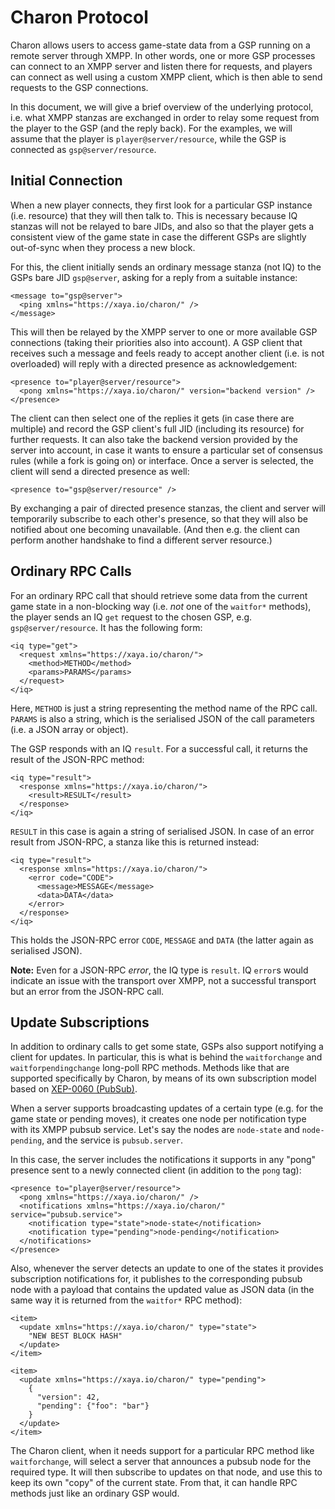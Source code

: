 # Charon Protocol

Charon allows users to access game-state data from a GSP running on a
remote server through XMPP.  In other words, one or more GSP processes
can connect to an XMPP server and listen there for requests, and players
can connect as well using a custom XMPP client, which is then able to
send requests to the GSP connections.

In this document, we will give a brief overview of the underlying
protocol, i.e. what XMPP stanzas are exchanged in order to relay some
request from the player to the GSP (and the reply back).  For the examples,
we will assume that the player is `player@server/resource`, while the GSP
is connected as `gsp@server/resource`.

## Initial Connection

When a new player connects, they first look for a particular GSP instance
(i.e. resource) that they will then talk to.  This is necessary because
IQ stanzas will not be relayed to bare JIDs, and also so that the player
gets a consistent view of the game state in case the different GSPs are
slightly out-of-sync when they process a new block.

For this, the client initially sends an ordinary message stanza (not IQ)
to the GSPs bare JID `gsp@server`, asking for a reply from a suitable instance:

    <message to="gsp@server">
      <ping xmlns="https://xaya.io/charon/" />
    </message>

This will then be relayed by the XMPP server to one or more available GSP
connections (taking their priorities also into account).  A GSP client that
receives such a message and feels ready to accept another client (i.e. is not
overloaded) will reply with a directed presence as acknowledgement:

    <presence to="player@server/resource">
      <pong xmlns="https://xaya.io/charon/" version="backend version" />
    </presence>

The client can then select one of the replies it gets (in case there are
multiple) and record the GSP client's full JID (including its resource)
for further requests.  It can also take the backend version provided by
the server into account, in case it wants to ensure a particular set of
consensus rules (while a fork is going on) or interface.
Once a server is selected, the client will send a directed presence as well:

    <presence to="gsp@server/resource" />

By exchanging a pair of directed presence stanzas, the client and server
will temporarily subscribe to each other's presence, so that they will also
be notified about one becoming unavailable.
(And then e.g. the client can perform another handshake to find a different
server resource.)

## Ordinary RPC Calls

For an ordinary RPC call that should retrieve some data from the
current game state in a non-blocking way (i.e. *not* one of the `waitfor*`
methods), the player sends an IQ `get` request to the chosen GSP,
e.g. `gsp@server/resource`.  It has the following form:

    <iq type="get">
      <request xmlns="https://xaya.io/charon/">
        <method>METHOD</method>
        <params>PARAMS</params>
      </request>
    </iq>

Here, `METHOD` is just a string representing the method name of the RPC call.
`PARAMS` is also a string, which is the serialised JSON of the call parameters
(i.e. a JSON array or object).

The GSP responds with an IQ `result`.  For a successful call, it returns
the result of the JSON-RPC method:

    <iq type="result">
      <response xmlns="https://xaya.io/charon/">
        <result>RESULT</result>
      </response>
    </iq>

`RESULT` in this case is again a string of serialised JSON.  In case
of an error result from JSON-RPC, a stanza like this is returned instead:

    <iq type="result">
      <response xmlns="https://xaya.io/charon/">
        <error code="CODE">
          <message>MESSAGE</message>
          <data>DATA</data>
        </error>
      </response>
    </iq>

This holds the JSON-RPC error `CODE`, `MESSAGE` and `DATA` (the latter
again as serialised JSON).

**Note:**  Even for a JSON-RPC *error*, the IQ type is `result`.  IQ `error`s
would indicate an issue with the transport over XMPP, not a successful
transport but an error from the JSON-RPC call.

## Update Subscriptions

In addition to ordinary calls to get some state, GSPs also support
notifying a client for updates.  In particular, this is what is
behind the `waitforchange` and `waitforpendingchange` long-poll RPC methods.
Methods like that are supported specifically by Charon, by means of its
own subscription model based on
[XEP-0060 (PubSub)](https://xmpp.org/extensions/xep-0060.html).

When a server supports broadcasting updates of a certain type (e.g.
for the game state or pending moves), it creates one node per notification
type with its XMPP pubsub service.  Let's say the nodes are `node-state` and
`node-pending`, and the service is `pubsub.server`.

In this case, the server includes the notifications it supports in any "pong"
presence sent to a newly connected client (in addition to the `pong` tag):

    <presence to="player@server/resource">
      <pong xmlns="https://xaya.io/charon/" />
      <notifications xmlns="https://xaya.io/charon/" service="pubsub.service">
        <notification type="state">node-state</notification>
        <notification type="pending">node-pending</notification>
      </notifications>
    </presence>

Also, whenever the server detects an update to one of the states it provides
subscription notifications for, it publishes to the corresponding pubsub node
with a payload that contains the updated value as JSON data (in the same way
it is returned from the `waitfor*` RPC method):

    <item>
      <update xmlns="https://xaya.io/charon/" type="state">
        "NEW BEST BLOCK HASH"
      </update>
    </item>

    <item>
      <update xmlns="https://xaya.io/charon/" type="pending">
        {
          "version": 42,
          "pending": {"foo": "bar"}
        }
      </update>
    </item>

The Charon client, when it needs support for a particular RPC method like
`waitforchange`, will select a server that announces a pubsub node for the
required type.  It will then subscribe to updates on that node, and use this
to keep its own "copy" of the current state.  From that, it can handle
RPC methods just like an ordinary GSP would.
